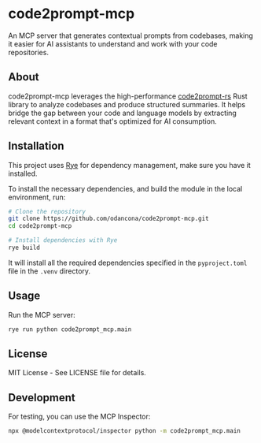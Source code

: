 # code2prompt-mcp

An MCP server that generates contextual prompts from codebases, making it easier for AI assistants to understand and work with your code repositories.

## About

code2prompt-mcp leverages the high-performance [code2prompt-rs](https://github.com/yourusername/code2prompt-rs) Rust library to analyze codebases and produce structured summaries. It helps bridge the gap between your code and language models by extracting relevant context in a format that's optimized for AI consumption.

## Installation

This project uses [Rye](https://rye.astral.sh/) for dependency management, make sure you have it installed.

To install the necessary dependencies, and build the module in the local environment, run:

```bash
# Clone the repository
git clone https://github.com/odancona/code2prompt-mcp.git
cd code2prompt-mcp

# Install dependencies with Rye
rye build
```

It will install all the required dependencies specified in the `pyproject.toml` file in the `.venv` directory.

## Usage

Run the MCP server:

```bash
rye run python code2prompt_mcp.main
```

## License

MIT License - See LICENSE file for details.

## Development

For testing, you can use the MCP Inspector:

```bash
npx @modelcontextprotocol/inspector python -m code2prompt_mcp.main
```
